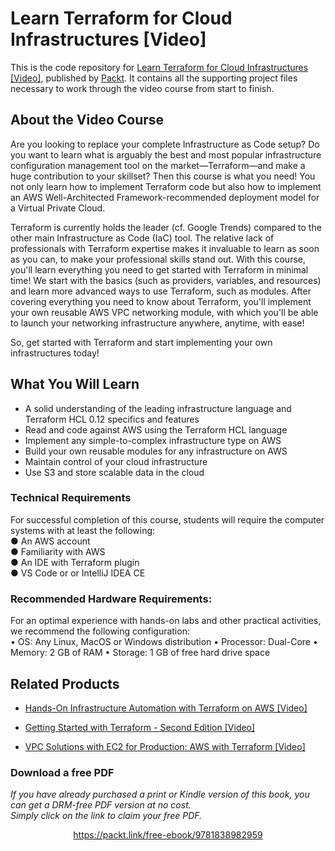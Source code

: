 # Learn Terraform for Cloud Infrastructures [Video]
This is the code repository for [Learn Terraform for Cloud Infrastructures [Video]](https://www.packtpub.com/cloud-networking/learn-terraform-for-cloud-infrastructures-video), published by [Packt](https://www.packtpub.com/?utm_source=github). It contains all the supporting project files necessary to work through the video course from start to finish.
## About the Video Course
Are you looking to replace your complete Infrastructure as Code setup? Do you want to learn what is arguably the best and most popular infrastructure configuration management tool on the market—Terraform—and make a huge contribution to your skillset? Then this course is what you need! You not only learn how to implement Terraform code but also how to implement an AWS Well-Architected Framework-recommended deployment model for a Virtual Private Cloud.

Terraform is currently holds the leader (cf. Google Trends) compared to the other main Infrastructure as Code (IaC) tool. The relative lack of professionals with Terraform expertise makes it invaluable to learn as soon as you can, to make your professional skills stand out. With this course, you'll learn everything you need to get started with Terraform in minimal time! We start with the basics (such as providers, variables, and resources) and learn more advanced ways to use Terraform, such as modules. After covering everything you need to know about Terraform, you'll implement your own reusable AWS VPC networking module, with which you'll be able to launch your networking infrastructure anywhere, anytime, with ease!

So, get started with Terraform and start implementing your own infrastructures today!

<H2>What You Will Learn</H2>
<DIV class=book-info-will-learn-text>
<UL>
<LI>A solid understanding of the leading infrastructure language and Terraform HCL 0.12 specifics and features
<LI>Read and code against AWS using the Terraform HCL language
<LI>Implement any simple-to-complex infrastructure type on AWS
<LI>Build your own reusable modules for any infrastructure on AWS
<LI>Maintain control of your cloud infrastructure
<LI>Use S3 and store scalable data in the cloud
  </LI></UL></DIV>

### Technical Requirements
For successful completion of this course, students will require the computer systems with at least the following:<br/>
●	An AWS account <br/>
●	Familiarity with AWS<br/>
●	An IDE with Terraform plugin<br/>
●	VS Code or or IntelliJ IDEA CE
<br/>


### Recommended Hardware Requirements:<br/>
For an optimal experience with hands-on labs and other practical activities, we recommend the following configuration:
<br/>
•	OS: Any Linux, MacOS or Windows distribution
•	Processor: Dual-Core
•	Memory: 2 GB of RAM
•	Storage: 1 GB of free hard drive space




## Related Products
* [Hands-On Infrastructure Automation with Terraform on AWS [Video]](hhttps://www.packtpub.com/big-data-and-business-intelligence/hands-infrastructure-automation-terraform-aws-video)

* [Getting Started with Terraform - Second Edition [Video]](https://www.packtpub.com/networking-and-servers/getting-started-terraform-second-edition)

* [VPC Solutions with EC2 for Production: AWS with Terraform [Video]](https://www.packtpub.com/application-development/vpc-solutions-ec2-production-aws-terraform-video)

### Download a free PDF

 <i>If you have already purchased a print or Kindle version of this book, you can get a DRM-free PDF version at no cost.<br>Simply click on the link to claim your free PDF.</i>
<p align="center"> <a href="https://packt.link/free-ebook/9781838982959">https://packt.link/free-ebook/9781838982959 </a> </p>